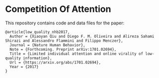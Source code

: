 # Competition Of Attention

This repository contains code and data files for the paper:
```
@article{low_quality_nhb2017, 
  Author = {Xiaoyan Qiu and Diego F. M. Oliveira and Alireza Sahami Shirazi and Alessandro Flammini and Filippo Menczer}, 
  Journal = {Nature Human Behavior}, 
  Note = {Forthcoming. Preprint arXiv:1701.02694}, 
  Title = {Limited individual attention and online virality of low-quality information}, 
  Url = {https://arxiv.org/abs/1701.02694}, 
  Year = {2017}
}
```
